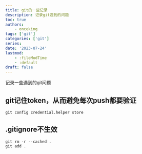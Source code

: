 ```yaml
---
title: git的一些记录
description: 记录git遇到的问题
toc: true
authors:
    - onceking
tags: ['git']
categories: ['git']
series:
date: '2023-07-24'
lastmod: 
    - :fileModTime
    - :default
draft: false
---
```


记录一些遇到的git问题

<!--more-->

## git记住token，从而避免每次push都要验证

```
git config credential.helper store
```

## .gitignore不生效

```
git rm -r --cached .
git add .
```
